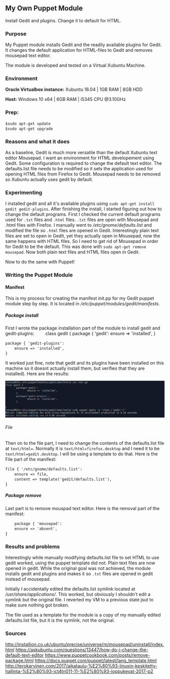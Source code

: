 ## My Own Puppet Module
Install Gedit and plugins. Change it to default for HTML.

### Purpose
My Puppet module installs Gedit and the readily available plugins for Gedit. It changes the default application for HTML-files to Gedit and removes mousepad text editor.

The module is developed and tested on a Virtual Xubuntu Machine.

### Environment
**Oracle Virtualbox instance:** Xubuntu 16.04 | 1GB RAM | 8GB  HDD

**Host:** Windows 10 x64 | 6GB RAM | i5345 CPU @3.10GHz

### Prep:
    $sudo apt-get update
    $sudo apt-get upgrade

### Reasons and what it does
As a baseline, Gedit is much more versatile than the default Xubuntu text editor Mousepad. I want an environment for HTML developement using Gedit. Some configuration is required to change the default text editor. The defaults.list file needs to be modified so it sets the application used for opening HTML files from Firefox to Gedit. Mousepad needs to be removed so Xubuntu actually uses gedit by default.

### Experimenting
I installed gedit and all it's available plugins using `sudo apt-get install gedit gedit-plugins`. After finishing the install, I started figuring out how to change the default programs. First I checked the current default programs used for `.txt` files and `.html` files. `.txt` files are open with Mousepad and .html files with Firefox. I manually went to */etc/gnome/defaults.list* and modified the file so `.html` files are opened in Gedit. Interestingly plain text files are set to open in Gedit, yet they actually open in Mousepad, now the same happens with HTML files. So I need to get rid of Mousepad in order for Gedit to be the default. This was done with `sudo apt-get remove mousepad`. Now both plain text files and HTML files open in Gedit.

Now to do the same with Puppet!

### Writing the Puppet Module

#### Manifest
This is my process for creating the manifest init.pp for my Gedit puppet module step by step. It is located in */etc/puppet/modules/gedit/manifests*.

##### Package install
First I wrote the package installation part of the module to install gedit and gedit-plugins:
        
    class gedit {
	package { 'gedit':
		ensure => 'installed',
	}

	package { 'gedit-plugins':
		ensure => 'installed',
	}

It worked just fine, note that gedit and its plugins have been installed on this machine so it doesnt actually install them, but verifies that they are installed). Here are the results:

![alt-text](https://github.com/Platypys/Linux-Centralized-Management/blob/master/Own%20Puppet%20Module/img/package.PNG "Packages")
###### File
Then on to the file part, I need to change the contents of the defaults.list file at `text/html=`. Normally it is `text/html=firefox.desktop` and I need it to be `text/html=gedit.desktop`. I will be using a template to do that. Here is the File part of the manifest:

    file { '/etc/gnome/defaults.list':
		ensure => file,
		content => template('gedit/defaults.list'),
	}

##### Package remove
Last part is to remove mouspad text editor. Here is the removal part of the manifest:
        
        package { 'mousepad':
		ensure => 'absent',
	}
 
### Results and problems
Interestingly while manually modifying defaults.list file to set HTML to use gedit worked, using the puppet template did not. Plain text files are now opened in gedit. While the original goal was not achieved, the module installs gedit and plugins and makes it so `.txt` files are opened in gedit instead of mousepad.

Initially I accidentally edited the defaults.list symlink located at */usr/share/applications/*. This worked, but obviously I shouldn't edit a symlink but the original file. I reverted my VM to a previous state jsut to make sure nothing got broken.

The file used as a template for the module is a copy of my manually edited defaults.list file, but it is the symlink, not the original.

### Sources
http://installion.co.uk/ubuntu/precise/universe/m/mousepad/uninstall/index.html
https://askubuntu.com/questions/13447/how-do-i-change-the-default-text-editor
https://www.puppetcookbook.com/posts/remove-package.html
https://docs.puppet.com/puppet/latest/lang_template.html
http://terokarvinen.com/2017/aikataulu-%E2%80%93-linuxin-keskitetty-hallinta-%E2%80%93-ict4tn011-11-%E2%80%93-loppukevat-2017-p2
